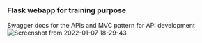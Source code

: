 ### Flask webapp for training purpose  
Swagger docs for the APIs and MVC pattern for API development
![Screenshot from 2022-01-07 18-29-43](https://user-images.githubusercontent.com/96610585/148547614-f6793bc7-33b0-41e1-9f1b-9617f55dd66b.png)
